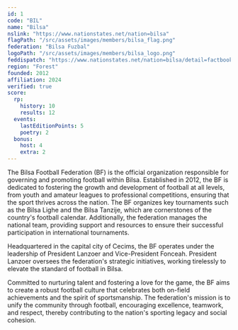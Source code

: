 ```yaml
---
id: 1
code: "BIL"
name: "Bilsa"
nslink: "https://www.nationstates.net/nation=bilsa"
flagPath: "/src/assets/images/members/bilsa_flag.png"
federation: "Bilsa Fuzbal"
logoPath: "/src/assets/images/members/bilsa_logo.png"
feddispatch: "https://www.nationstates.net/nation=bilsa/detail=factbook/id=2512003"
region: "Forest"
founded: 2012
affiliation: 2024
verified: true
score:
  rp:
    history: 10
    results: 12
  events:
    lastEditionPoints: 5
    poetry: 2
  bonus:
    host: 4
    extra: 2
---
```

The Bilsa Football Federation (BF) is the official organization responsible for governing and promoting football within Bilsa. Established in 2012, the BF is dedicated to fostering the growth and development of football at all levels, from youth and amateur leagues to professional competitions, ensuring that the sport thrives across the nation.
The BF organizes key tournaments such as the Bilsa Lighe and the Bilsa Tanzije, which are cornerstones of the country's football calendar. Additionally, the federation manages the national team, providing support and resources to ensure their successful participation in international tournaments.

Headquartered in the capital city of Cecims, the BF operates under the leadership of President Lanzoer and Vice-President Fonceah. President Lanzoer oversees the federation's strategic initiatives, working tirelessly to elevate the standard of football in Bilsa.  

Committed to nurturing talent and fostering a love for the game, the BF aims to create a robust football culture that celebrates both on-field achievements and the spirit of sportsmanship.   The federation's mission is to unify the community through football, encouraging excellence, teamwork, and respect, thereby contributing to the nation's sporting legacy and social cohesion.